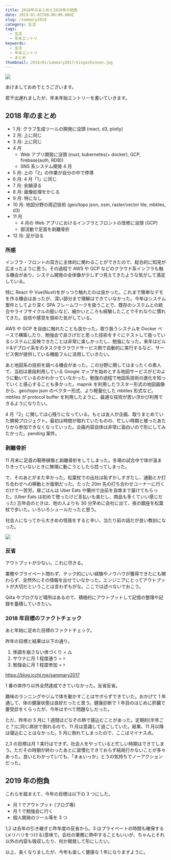 ```yaml
---
title: 2018年のまとめと2019年の抱負
date: 2019-01-01T00:00:00.000Z
slug: /sammary2018
category: 生活
tags:
  - 生活
  - 年末エントリ
keywords:
  - 生活
  - 年末エントリ
  - まとめ
thumbnail: 2018/01/sammary2017/kingashinnen.jpg
---
```


![](../../../2018/01/sammary2017/kingashinnen.jpg)

あけましておめでとうございます。

若干出遅れましたが、年末年始エントリーを書いていきます。

## 2018 年のまとめ

- 1 月: グラフ生成ツールの開発に没頭 (react, d3, plotly)
- 2 月: 上に同じ
- 3 月: 上に同じ
- 4 月
  - Web アプリ開発に没頭 (nuxt, kubernetes(+ docker), GCP, firebase(auth, RDB))
  - SNS 系システム開発 4 月
- 5 月: 上の「2」の作業が自分の中で停滞
- 6 月: 4 月「1」に同じ
- 7 月: 余韻浸る
- 8 月: 画像処理をかじる
- 9 月: 特になし
- 10 月: 地図分野の周辺技術 (geo/topo json, osm, raster/vector tile, mbtiles, d3)
- 11 月
  - 4 月の Web アプリにおけるインフラとフロントの改修に没頭 (GCP)
  - 部活動で足首を剥離骨折
- 12 月: 足が治る

### 所感

インフラ・フロントの双方に主体的に関わることができたので、総合的に知見が広まったように思う。その過程で AWS や GCP などのクラウド系インフラも触る機会があり、システム開発の全体像が少しずつ見えてきたような気がして満足している。

特に React や Vue(Nuxt)をがっつり触れたのは良かった。これまで簡単なデモを作る機会はあったが、深い部分まで理解はできていなかった。今年はシステム案件としてより深く SPA フレームワークを扱うことで、既存のシステムとの統合やライフサイクルの扱いなど、細かいところも経験したことでそれなりに慣れてきた。自信や感覚を掴めた気がしている。

AWS や GCP を自由に触れたことも良かった。取り扱うシステムを Docker ベースで構築したり、勉強会で良さげだと思った技術をすぐにテストして扱っているシステムに反映できたことは非常に楽しかったし、勉強になった。来年はビルド&デプロイ系をのタスクをクラウドサービス側で自動的に実行するなど、サービス側が提供している機能フルに活用していきたい。

あと地図系の技術を調べる機会があった。この分野に関してはまったくの素人で、当初は普段利用している Google マップを始めとする地図サービスがどのように動いているのかわかっていなかった。勉強の過程で地図系技術の進化を知っていくと感心することも多かった。mapnik を利用したラスター形式の地図画像から、geo/topo json のベクター形式、より軽量化した mbtiles 形式など。mbtiles が protocol buffer を利用したように、最適な技術が思い浮かび利用できるようになりたい。

4 月「2」に関しては心残りになっている。もとは友人が企画、取りまとめていた開発プロジェクト。最初は時間が取れていたものの、忙しい時期と被ったあたりから参加できなくなっていった。企画内容自体は非常に面白いので形にしてみたかった。pending 案件。

### 剥離骨折

11 月末に足首の靭帯損傷と剥離骨折をしてしまった。冬場の試合中で体が温まりきっていないときに無理に動こうとしたら捻ってしまった。

で、そのあとがまた辛かった。松葉杖での出社は恥ずかしすぎたし、通勤とか打ち合わせへの移動とか面倒だった。たった 20m 先の打ち合わせコーナーに行くだけで一苦労。昼ごはんは Uber Eats や蘭州で出前を自席まで届けてもらった。(Uber Eats は初めて使ったけど支払いも楽だし、商品も多くていい感じだった) 忘年会のときは、他の人よりも 30 分早めに会社に出て、夜の銀座を松葉杖で歩いた。いろいろシュールだったと思う。

社会人になってから大きめの怪我をすると辛い、当たり前の話だが良い教訓になった。

![](./tsue.jpg)

### 反省

アウトプットが少ない。これに尽きる。

業務やプライベート問わず、テック的にいい経験やノウハウが獲得できたにも関わらず、全然外にその情報を出せていなかった。エンジニアにとってアウトプットが大切だということは言わずもがな。ここでは述べないでおこう。

Qiita やブログなど場所はあるので、積極的にアウトプットして記憶の整理や記録を蓄積していきたい。

### 2018 年目標のファクトチェック

あと年始に定めた目標のファクトチェック。

昨年の目標と結果は以下の通り。

1. 体調を崩さない体づくり = △
2. サウナに月 1 程度通う = ☓
3. 勉強会に月 1 程度参加 = ☓

<https://blog.icchi.me/sammary2017>

1 番の体作り以外全然達成できていなかった。反省反省。

趣味のランニングやジムで体を動かすことはサボらずできていた。おかげて 1 年通して、体の健康状態は良好だったと思う。健康診断で 1 年目のはじめに肝臓で要受診をくらったが、今年はすべて問題なしだった。

ただ、昨年の 5 月に 1 週間ほどなぞの熱で寝込むことがあった。定期的(半年ごと？)に同じ病状で倒れるので、11 月は意識して過ごしていた。結果、11 月以降は寝込むことはなかった。5 月に倒れてしまったので、ここはマイナス点。

2,3 の目標は月 1 実行はできず。社会人をやっていると忙しい時期はできてしまう。ただその時期が終わったあとに習慣化できておらず結局行かないことが多々あった。良いとわかっていても、「まぁいっか」とうの気持ちでノーアクションだった。

## 2019 年の抱負

これらを踏まえて、今年の目標は以下の 3 つにした。

- 月 1 でアウトプット (ブログ等)
- 月 1 で勉強会に行く
- 個人開発のツール等を 3 つ

1,2 は去年の引き継ぎと昨年度の反省から。3 はプライベートの時間も確保する(メリハリをつける)意味で。会社の業務に熱中することもいいが、ちゃんとそれ以外の内容も吸収したり、何か開発して形にしたい。

以上、長くなりましたが、今年も楽しく健康な 1 年になりますように。
